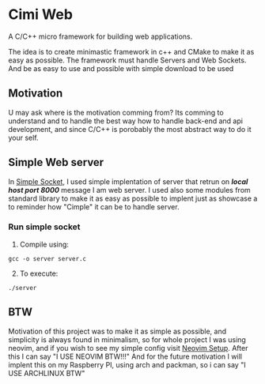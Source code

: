# Cimi Web
A C/C++ micro framework for building web applications.

The idea is to create minimastic framework in c++ and CMake to make it as easy as possible.
The framework must handle Servers and Web Sockets.
And be as easy to use and possible with simple download to be used

## Motivation
U may ask where is the motivation comming from? Its comming to understand and to handle the best way how to handle back-end and api development, 
and since C/C++ is porobably the most abstract way to do it your self.

## Simple Web server
In [Simple Socket](https://github.com/Yggdrasill501/cimi-web/blob/main/simple_websocket/simple_socket.c), I used simple implentation of server that retrun on ***local host port 8000*** message I am web server.
I used also some modules from standard library to make it as easy as possible to implent just as showcase a to reminder how "Cimple" it can be to handle server. 
### Run simple socket
1. Compile using:
```
gcc -o server server.c
```
2. To execute:
```
./server
```
## BTW
Motivation of this project was to make it as simple as possible, and simplicity is always found in minimalism, so for whole project I was using neovim, and if you wish to see my simple config visit [Neovim Setup](https://github.com/Yggdrasill501/yggdrasill501_nvim_setup).
After this I can say "I USE NEOVIM BTW!!!"
And for the future motivation I will implent this on my Raspberry PI, using arch and packman, so i can say "I USE ARCHLINUX BTW"

